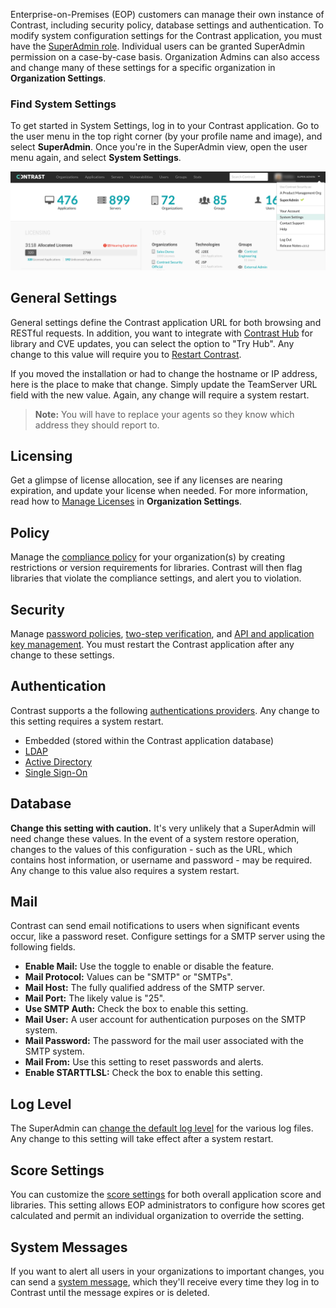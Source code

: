 <!--
title: "System Settings at a Glance"
description: "How to access system settings"
tags: "admin access system settings"
-->

Enterprise-on-Premises (EOP) customers can manage their own instance of Contrast, including security policy, database settings and authentication. To modify system configuration settings for the Contrast application, you must have the [SuperAdmin role](admin-manageorgsroleperm.html#roles). Individual users can be granted SuperAdmin permission on a case-by-case basis. Organization Admins can also access and change many of these settings for a specific organization in **Organization Settings**.

### Find System Settings

To get started in System Settings, log in to your Contrast application. Go to the user menu in the top right corner (by your profile name and image), and select **SuperAdmin**. Once you're in the SuperAdmin view, open the user menu again, and select **System Settings**.

<a href="assets/images/System-settings-menu.png" rel="lightbox" title="Navigate to System Settings"><img class="thumbnail" src="assets/images/System-settings-menu.png"/></a>

## General Settings

General settings define the Contrast application URL for both browsing and RESTful requests. In addition, you want to integrate with [Contrast Hub](https://hub.contrastsecurity.com) for library and CVE updates, you can select the option to "Try Hub". Any change to this value will require you to [Restart Contrast](installation-setupinstall.html#restart).

If you moved the installation or had to change the hostname or IP address, here is the place to make that change. Simply update the TeamServer URL field with the new value. Again, any change will require a system restart. 

>**Note:** You will have to replace your agents so they know which address they should report to.

## Licensing

Get a glimpse of license allocation, see if any licenses are nearing expiration, and update your license when needed. For more information, read how to [Manage Licenses](admin-manageorgs.html#manage-license) in **Organization Settings**. 

## Policy

Manage the [compliance policy](admin-policymgmt.html#compliance-policy) for your organization(s) by creating restrictions or version requirements for libraries. Contrast will then flag libraries that violate the compliance settings, and alert you to violation.

## Security

Manage [password policies](admin-systemsecurity.html#pwd), [two-step verification](admin-orgsecurity.html#security-tsv), and [API and application key management](admin-systemsecurity.html#manage-api). You must restart the Contrast application after any change to these settings. 

## Authentication 

Contrast supports a the following [authentications providers](installation-setupauth.html#overview). Any change to this setting requires a system restart.

* Embedded (stored within the Contrast application database)
* [LDAP](installation-setupauth.html#ldap)
* [Active Directory](installation-setupauth.html#ad)
* [Single Sign-On](installation-setupauth.html#sso-setup)

## Database

**Change this setting with caution.** It's very unlikely that a SuperAdmin will need change these values. In the event of a system restore operation, changes to the values of this configuration - such as the URL, which contains host information, or username and password - may be required. Any change to this value also requires a system restart.

## Mail

Contrast can send email notifications to users when significant events occur, like a password reset. Configure settings for a SMTP server using the following fields. 

* **Enable Mail:** Use the toggle to enable or disable the feature. 
* **Mail Protocol:** Values can be "SMTP" or "SMTPs". 
* **Mail Host:** The fully qualified address of the SMTP server.                   
* **Mail Port:** The likely value is "25".
* **Use SMTP Auth:** Check the box to enable this setting.                             
* **Mail User:** A user account for authentication purposes on the SMTP system. 
* **Mail Password:** The password for the mail user associated with the SMTP system.      
* **Mail From:** Use this setting to reset passwords and alerts.                              
* **Enable STARTTLSL:** Check the box to enable this setting.                                 

## Log Level

The SuperAdmin can [change the default log level](installation-setupconfig.html#log) for the various log files. Any change to this setting will take effect after a system restart.

## Score Settings

You can customize the [score settings](admin-orgsettings.html#score-settings) for both overall application score and libraries. This setting allows EOP administrators to configure how scores get calculated and permit an individual organization to override the setting. 

## System Messages

If you want to alert all users in your organizations to important changes, you can send a [system message](admin-systemsettings.html#message), which they'll receive every time they log in to Contrast until the message expires or is deleted.

